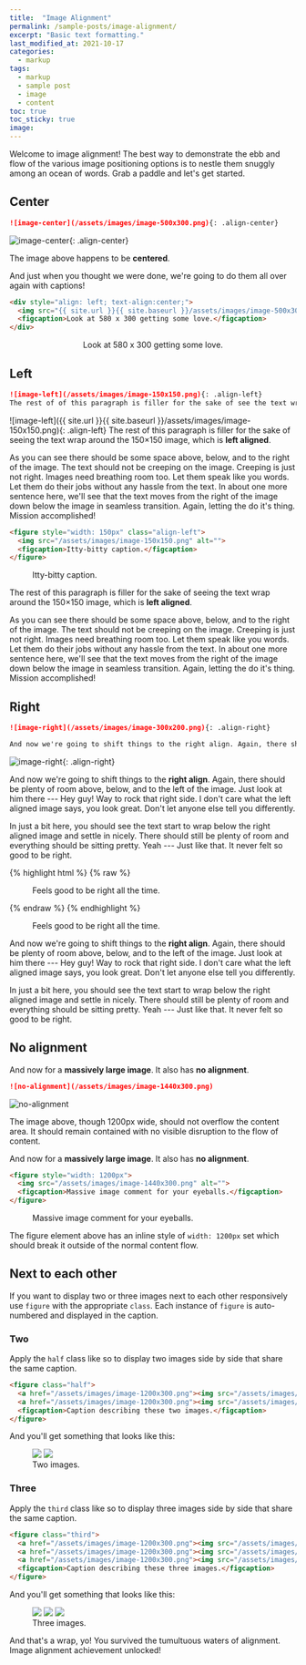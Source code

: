 ```yaml
---
title:  "Image Alignment"
permalink: /sample-posts/image-alignment/
excerpt: "Basic text formatting."
last_modified_at: 2021-10-17
categories:
  - markup
tags:
  - markup
  - sample post
  - image
  - content
toc: true
toc_sticky: true
image:
---
```


Welcome to image alignment! The best way to demonstrate the ebb and flow of the various image positioning options is to nestle them snuggly among an ocean of words. Grab a paddle and let's get started.

## Center

```markdown
![image-center](/assets/images/image-500x300.png){: .align-center}
```

![image-center](/assets/images/image-500x300.png){: .align-center}

The image above happens to be **centered**.

And just when you thought we were done, we're going to do them all over again with captions!

```html
<div style="align: left; text-align:center;">
  <img src="{{ site.url }}{{ site.baseurl }}/assets/images/image-500x300.png" alt="">
  <figcaption>Look at 580 x 300 getting some love.</figcaption>
</div>
```

<div style="align: left; text-align:center;">
  <img src="{{ site.url }}{{ site.baseurl }}/assets/images/image-500x300.png" alt="">
  <figcaption>Look at 580 x 300 getting some love.</figcaption>
</div>

## Left

```markdown
![image-left](/assets/images/image-150x150.png){: .align-left}
The rest of of this paragraph is filler for the sake of see the text wrap around the ...
```

![image-left]({{ site.url }}{{ site.baseurl }}/assets/images/image-150x150.png){: .align-left} The rest of this paragraph is filler for the sake of seeing the text wrap around the 150×150 image, which is **left aligned**.

As you can see there should be some space above, below, and to the right of the image. The text should not be creeping on the image. Creeping is just not right. Images need breathing room too. Let them speak like you words. Let them do their jobs without any hassle from the text. In about one more sentence here, we'll see that the text moves from the right of the image down below the image in seamless transition. Again, letting the do it's thing. Mission accomplished!

```html
<figure style="width: 150px" class="align-left">
  <img src="/assets/images/image-150x150.png" alt="">
  <figcaption>Itty-bitty caption.</figcaption>
</figure>
```

<figure style="width: 150px" class="align-left">
  <img src="{{ site.url }}{{ site.baseurl }}/assets/images/image-150x150.png" alt="">
  <figcaption>Itty-bitty caption.</figcaption>
</figure>

The rest of this paragraph is filler for the sake of seeing the text wrap around the 150×150 image, which is **left aligned**.

As you can see there should be some space above, below, and to the right of the image. The text should not be creeping on the image. Creeping is just not right. Images need breathing room too. Let them speak like you words. Let them do their jobs without any hassle from the text. In about one more sentence here, we'll see that the text moves from the right of the image down below the image in seamless transition. Again, letting the do it's thing. Mission accomplished!

## Right

```markdown
![image-right](/assets/images/image-300x200.png){: .align-right}

And now we're going to shift things to the right align. Again, there should be plenty of ...
```

![image-right](/assets/images/image-300x200.png){: .align-right}

And now we're going to shift things to the **right align**. Again, there should be plenty of room above, below, and to the left of the image. Just look at him there --- Hey guy! Way to rock that right side. I don't care what the left aligned image says, you look great. Don't let anyone else tell you differently.

In just a bit here, you should see the text start to wrap below the right aligned image and settle in nicely. There should still be plenty of room and everything should be sitting pretty. Yeah --- Just like that. It never felt so good to be right.

{% highlight html %}
{% raw %}
<figure style="width: 300px" class="align-right">
  <img src="{{ site.url }}{{ site.baseurl }}/assets/images/image-300x200.png" alt="">
  <figcaption>Feels good to be right all the time.</figcaption>
</figure>
{% endraw %}
{% endhighlight %}

<figure style="width: 300px" class="align-right">
  <img src="{{ site.url }}{{ site.baseurl }}/assets/images/image-300x200.png" alt="">
  <figcaption>Feels good to be right all the time.</figcaption>
</figure>

And now we're going to shift things to the **right align**. Again, there should be plenty of room above, below, and to the left of the image. Just look at him there --- Hey guy! Way to rock that right side. I don't care what the left aligned image says, you look great. Don't let anyone else tell you differently.

In just a bit here, you should see the text start to wrap below the right aligned image and settle in nicely. There should still be plenty of room and everything should be sitting pretty. Yeah --- Just like that. It never felt so good to be right.

## No alignment

And now for a **massively large image**. It also has **no alignment**.

```markdown
![no-alignment](/assets/images/image-1440x300.png)
```

![no-alignment](/assets/images/image-1440x300.png)

The image above, though 1200px wide, should not overflow the content area. It should remain contained with no visible disruption to the flow of content.

And now for a **massively large image**. It also has **no alignment**.

```html
<figure style="width: 1200px">
  <img src="/assets/images/image-1440x300.png" alt="">
  <figcaption>Massive image comment for your eyeballs.</figcaption>
</figure>
```

<figure style="width: 1200px">
  <img src="/assets/images/image-1440x300.png" alt="">
  <figcaption>Massive image comment for your eyeballs.</figcaption>
</figure>

The figure element above has an inline style of `width: 1200px` set which should break it outside of the normal content flow.

## Next to each other

If you want to display two or three images next to each other responsively use `figure` with the appropriate `class`. Each instance of `figure` is auto-numbered and displayed in the caption.

### Two

Apply the `half` class like so to display two images side by side that share the same caption.

```html
<figure class="half">
  <a href="/assets/images/image-1200x300.png"><img src="/assets/images/image-1200x300.png"></a>
  <a href="/assets/images/image-1200x300.png"><img src="/assets/images/image-1200x300.png"></a>
  <figcaption>Caption describing these two images.</figcaption>
</figure>
```

And you'll get something that looks like this:

<figure class="half">
  <a href="/assets/images/image-1200x300.png"><img src="/assets/images/image-1200x300.png"></a>
  <a href="/assets/images/image-1200x300.png"><img src="/assets/images/image-1200x300.png"></a>
  <figcaption>Two images.</figcaption>
</figure>

### Three

Apply the `third` class like so to display three images side by side that share the same caption.

```html
<figure class="third">
  <a href="/assets/images/image-1200x300.png"><img src="/assets/images/image-1200x300.png"></a>
  <a href="/assets/images/image-1200x300.png"><img src="/assets/images/image-1200x300.png"></a>
  <a href="/assets/images/image-1200x300.png"><img src="/assets/images/image-1200x300.png"></a>
  <figcaption>Caption describing these three images.</figcaption>
</figure>
```

And you'll get something that looks like this:

<figure class="third">
  <a href="/assets/images/image-1200x300.png"><img src="/assets/images/image-1200x300.png"></a>
  <a href="/assets/images/image-1200x300.png"><img src="/assets/images/image-1200x300.png"></a>
  <a href="/assets/images/image-1200x300.png"><img src="/assets/images/image-1200x300.png"></a>
  <figcaption>Three images.</figcaption>
</figure>

And that's a wrap, yo! You survived the tumultuous waters of alignment. Image alignment achievement unlocked!
